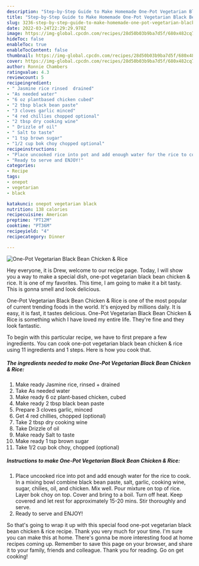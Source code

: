 ```yaml
---
description: "Step-by-Step Guide to Make Homemade One-Pot Vegetarian Black Bean Chicken &amp;amp; Rice"
title: "Step-by-Step Guide to Make Homemade One-Pot Vegetarian Black Bean Chicken &amp;amp; Rice"
slug: 3236-step-by-step-guide-to-make-homemade-one-pot-vegetarian-black-bean-chicken-and-amp-rice
date: 2022-03-24T22:29:29.978Z
image: https://img-global.cpcdn.com/recipes/28d50b03b9ba7d5f/680x482cq70/one-pot-vegetarian-black-bean-chicken-rice-recipe-main-photo.jpg
hideToc: false
enableToc: true
enableTocContent: false
thumbnail: https://img-global.cpcdn.com/recipes/28d50b03b9ba7d5f/680x482cq70/one-pot-vegetarian-black-bean-chicken-rice-recipe-main-photo.jpg
cover: https://img-global.cpcdn.com/recipes/28d50b03b9ba7d5f/680x482cq70/one-pot-vegetarian-black-bean-chicken-rice-recipe-main-photo.jpg
author: Ronnie Chambers
ratingvalue: 4.3
reviewcount: 5
recipeingredient:
- " Jasmine rice rinsed  drained"
- "As needed water"
- "6 oz plantbased chicken cubed"
- "2 tbsp black bean paste"
- "3 cloves garlic minced"
- "4 red chillies chopped optional"
- "2 tbsp dry cooking wine"
- " Drizzle of oil"
- " Salt to taste"
- "1 tsp brown sugar"
- "1/2 cup bok choy chopped optional"
recipeinstructions:
- "Place uncooked rice into pot and add enough water for the rice to cook. In a mixing bowl combine black bean paste, salt, garlic, cooking wine, sugar, chilies, oil, and chicken. Mix well. Pour mixture on top of rice. Layer bok choy on top. Cover and bring to a boil. Turn off heat. Keep covered and let rest for approximately 15-20 mins. Stir thoroughly and serve."
- "Ready to serve and ENJOY!"
categories:
- Recipe
tags:
- onepot
- vegetarian
- black

katakunci: onepot vegetarian black 
nutrition: 138 calories
recipecuisine: American
preptime: "PT12M"
cooktime: "PT36M"
recipeyield: "4"
recipecategory: Dinner

---
```



![One-Pot Vegetarian Black Bean Chicken &amp; Rice](https://img-global.cpcdn.com/recipes/28d50b03b9ba7d5f/680x482cq70/one-pot-vegetarian-black-bean-chicken-rice-recipe-main-photo.jpg)

Hey everyone, it is Drew, welcome to our recipe page. Today, I will show you a way to make a special dish, one-pot vegetarian black bean chicken &amp; rice. It is one of my favorites. This time, I am going to make it a bit tasty. This is gonna smell and look delicious.

One-Pot Vegetarian Black Bean Chicken &amp; Rice is one of the most popular of current trending foods in the world. It's enjoyed by millions daily. It is easy, it is fast, it tastes delicious. One-Pot Vegetarian Black Bean Chicken &amp; Rice is something which I have loved my entire life. They're fine and they look fantastic.




To begin with this particular recipe, we have to first prepare a few ingredients. You can cook one-pot vegetarian black bean chicken &amp; rice using 11 ingredients and 1 steps. Here is how you cook that.

<!--inarticleads1-->

##### The ingredients needed to make One-Pot Vegetarian Black Bean Chicken &amp; Rice:

1. Make ready  Jasmine rice, rinsed + drained
1. Take As needed water
1. Make ready 6 oz plant-based chicken, cubed
1. Make ready 2 tbsp black bean paste
1. Prepare 3 cloves garlic, minced
1. Get 4 red chillies, chopped (optional)
1. Take 2 tbsp dry cooking wine
1. Take  Drizzle of oil
1. Make ready  Salt to taste
1. Make ready 1 tsp brown sugar
1. Take 1/2 cup bok choy, chopped (optional)




<!--inarticleads2-->

##### Instructions to make One-Pot Vegetarian Black Bean Chicken &amp; Rice:

1. Place uncooked rice into pot and add enough water for the rice to cook. In a mixing bowl combine black bean paste, salt, garlic, cooking wine, sugar, chilies, oil, and chicken. Mix well. Pour mixture on top of rice. Layer bok choy on top. Cover and bring to a boil. Turn off heat. Keep covered and let rest for approximately 15-20 mins. Stir thoroughly and serve.
1. Ready to serve and ENJOY!



So that's going to wrap it up with this special food one-pot vegetarian black bean chicken &amp; rice recipe. Thank you very much for your time. I'm sure you can make this at home. There's gonna be more interesting food at home recipes coming up. Remember to save this page on your browser, and share it to your family, friends and colleague. Thank you for reading. Go on get cooking!
